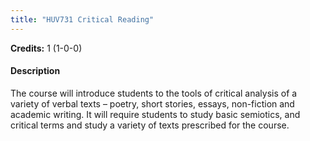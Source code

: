 ```yaml
---
title: "HUV731 Critical Reading"
---
```

**Credits:** 1 (1-0-0)

#### Description
The course will introduce students to the tools of critical analysis of a variety of verbal texts – poetry, short stories, essays, non-fiction and academic writing. It will require students to study basic semiotics, and critical terms and study a variety of texts prescribed for the course.